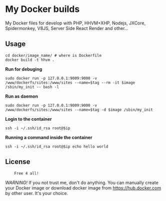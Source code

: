 # My Docker builds
My Docker files for develop with PHP, HHVM+XHP, Nodejs, JXCore, Spidermonkey, V8JS, Server Side React Render and other...

## Usage

    cd docker/image_name/ # where is Dockerfile
    docker build -t hhvm .

**Run for debuging**

    sudo docker run -p 127.0.0.1:9009:9000 -v /www/dockerfs/sites:/www/sites --name=$tag --rm -it $image /sbin/my_init -- bash -l

**Run as daemon**

    sudo docker run -p 127.0.0.1:9009:9000 -v /www/dockerfs/sites:/www/sites --name=$tag -d $image /sbin/my_init


**Login to the container**

    ssh -i ~/.ssh/id_rsa root@$ip

**Running a command inside the container**

    ssh -i ~/.ssh/id_rsa root@$ip echo hello world



## License

        Free 4 all!

_WARNING!_ If you not trust me, don't do anything. You can manually create your Docker image or download docker image from https://hub.docker.com by other user. It's your choice.
